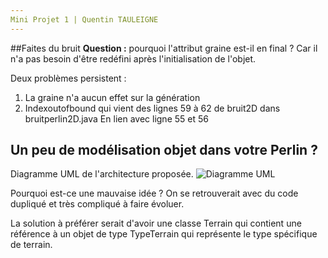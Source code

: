 ```yaml
---
Mini Projet 1 | Quentin TAULEIGNE
---
```


##Faites du bruit
**Question :** pourquoi l'attribut graine est-il en final ?
Car il n'a pas besoin d'être redéfini après l'initialisation de l'objet.

Deux problèmes persistent : 
1) La graine n'a aucun effet sur la génération
2) Indexoutofbound qui vient des lignes 59 à 62 de bruit2D dans bruitperlin2D.java
En lien avec ligne 55 et 56


## Un peu de modélisation objet dans votre Perlin ?
Diagramme UML de l'architecture proposée.
![Diagramme UML](https://media.botmarket.ovh/jfagkk.png)

Pourquoi est-ce une mauvaise idée ? 
On se retrouverait avec du code dupliqué et très compliqué à faire évoluer.

La solution à préférer serait d'avoir une classe Terrain qui contient une référence à un objet de type TypeTerrain qui représente le type spécifique de terrain.


